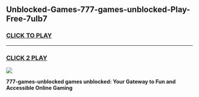 
## Unblocked-Games-777-games-unblocked-Play-Free-7ulb7
<h3>
<a href="https://premium76.site?title=777-games-unblocked&ref=23A">CLICK TO PLAY</a></h3>
<hr>

<h3>
<a href="https://premium76.site?title=777-games-unblocked&ref=23A">CLICK 2 PLAY</a>
  
</h3>

<a href="https://premium76.site?title=777-games-unblocked&ref=23A"><img src="https://clearcache.store/games.png"></a>


**777-games-unblocked games unblocked: Your Gateway to Fun and Accessible Online Gaming**
